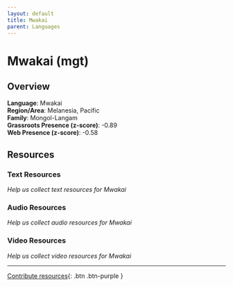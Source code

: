 ```yaml
---
layout: default
title: Mwakai
parent: Languages
---
```


# Mwakai (mgt)

## Overview

**Language**: Mwakai  
**Region/Area**: Melanesia, Pacific  
**Family**: Mongol-Langam  
**Grassroots Presence (z-score)**: -0.89  
**Web Presence (z-score)**: -0.58  

## Resources

### Text Resources
*Help us collect text resources for Mwakai*

### Audio Resources
*Help us collect audio resources for Mwakai*

### Video Resources
*Help us collect video resources for Mwakai*

---

[Contribute resources](https://forms.office.com/e/1SfLJx3u1r){: .btn .btn-purple }
